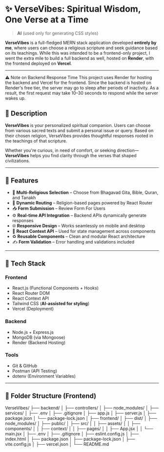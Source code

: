
# ✨ VerseVibes: Spiritual Wisdom, One Verse at a Time

> **AI** (used only for generating CSS styles)

**VerseVibes** is a full-fledged MERN stack application developed **entirely by me**, where users can choose a religious scripture and seek guidance based on its teachings. While this was intended to be a frontend-only project, I went the extra mile to build a full backend as well, hosted on **Render**, with the frontend deployed on **Vercel**.

---

⚠️ Note on Backend Response Time
This project uses Render for hosting the backend and Vercel for the frontend.
Since the backend is hosted on Render's free tier, the server may go to sleep after periods of inactivity. As a result, the first request may take 10–30 seconds to respond while the server wakes up.

## 📌 Description

**VerseVibes** is your personalized spiritual companion. Users can choose from various sacred texts and submit a personal issue or query. Based on their chosen religion, VerseVibes provides thoughtful responses rooted in the teachings of that scripture.

Whether you're curious, in need of comfort, or seeking direction—**VerseVibes** helps you find clarity through the verses that shaped civilizations.

---

## 🚀 Features

- 🔮 **Multi-Religious Selection** – Choose from Bhagavad Gita, Bible, Quran, and Tanakh
- 🧭 **Dynamic Routing** – Religion-based pages powered by React Router
- 📥 **Form Submission** – Review Form For Users
- ⚙️ **Real-time API Integration** – Backend APIs dynamically generate responses
- 🌐 **Responsive Design** – Works seamlessly on mobile and desktop
- 🧠 **React Context API** – Used for state management across components
- ♻️ **Reusable Components** – Clean and modular React architecture
- ✍️ **Form Validation** – Error handling and validations included

---

## 🧰 Tech Stack

### Frontend
- React.js (Functional Components + Hooks)
- React Router DOM
- React Context API
- Tailwind CSS (**AI-assisted for styling**)
- Vercel (Deployment)

### Backend
- Node.js + Express.js
- MongoDB (via Mongoose)
- Render (Backend Hosting)

### Tools
- Git & GitHub
- Postman (API Testing)
- dotenv (Environment Variables)

---

## 📂 Folder Structure (Frontend)


VerseVibes/
├── backend/
│   ├── controllers/
│   ├── node_modules/
│   ├── services/
│   ├── .env
│   ├── .gitignore
│   ├── app.js
│   ├── server.js
│   ├── package.json
│   └── package-lock.json
│
├── frontend/
│   ├── dist/
│   ├── node_modules/
│   ├── public/
│   ├── src/
│   │   ├── assets/
│   │   ├── components/
│   │   ├── context/
│   │   ├── pages/
│   │   ├── App.jsx
│   │   └── main.jsx
│   ├── .env
│   ├── .gitignore
│   ├── eslint.config.js
│   ├── index.html
│   ├── package.json
│   ├── package-lock.json
│   ├── vite.config.js
│   ├── vercel.json
│   └── README.md
